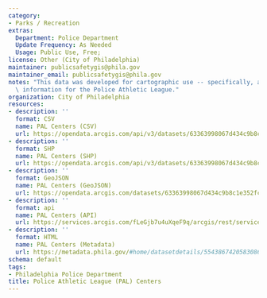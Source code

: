 ```yaml
---
category:
- Parks / Recreation
extras:
  Department: Police Department
  Update Frequency: As Needed
  Usage: Public Use, Free;
license: Other (City of Philadelphia)
maintainer: publicsafetygis@phila.gov
maintainer_email: publicsafetygis@phila.gov
notes: "This data was developed for cartographic use -- specifically, as reference\
  \ information for the Police Athletic League."
organization: City of Philadelphia
resources:
- description: ''
  format: CSV
  name: PAL Centers (CSV)
  url: https://opendata.arcgis.com/api/v3/datasets/63363998067d434c9b8c1e352fc54f38_0/downloads/data?format=csv&spatialRefId=4326
- description: ''
  format: SHP
  name: PAL Centers (SHP)
  url: https://opendata.arcgis.com/api/v3/datasets/63363998067d434c9b8c1e352fc54f38_0/downloads/data?format=shp&spatialRefId=4326
- description: ''
  format: GeoJSON
  name: PAL Centers (GeoJSON)
  url: https://opendata.arcgis.com/datasets/63363998067d434c9b8c1e352fc54f38_0.geojson
- description: ''
  format: api
  name: PAL Centers (API)
  url: https://services.arcgis.com/fLeGjb7u4uXqeF9q/arcgis/rest/services/PAL_Centers/FeatureServer/0/query?outFields=*&where=1%3D1
- description: ''
  format: HTML
  name: PAL Centers (Metadata)
  url: https://metadata.phila.gov/#home/datasetdetails/5543867420583086178c4f3a/representationdetails/55438ac49b989a05172d0d70/
schema: default
tags:
- Philadelphia Police Department
title: Police Athletic League (PAL) Centers
---
```

